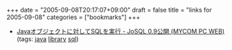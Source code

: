 +++
date = "2005-09-08T20:17:07+09:00"
draft = false
title = "links for 2005-09-08"
categories = ["bookmarks"]
+++

<ul>
	<li>
		<div><a href="http://pcweb.mycom.co.jp/news/2005/09/07/019.html">Javaオブジェクトに対してSQLを実行 - JoSQL 0.9公開 (MYCOM PC WEB)</a></div>
		<div>(tags: <a href="http://del.icio.us/nobu666/java">java</a> <a href="http://del.icio.us/nobu666/library">library</a> <a href="http://del.icio.us/nobu666/sql">sql</a>)</div>
	</li>
</ul>
